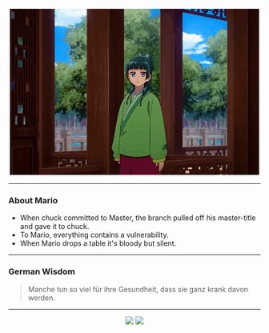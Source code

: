 <p align="center">
  <img src="assets/maomao.gif" />
</p>

---

### About Mario
- When chuck committed to Master, the branch pulled off his master-title and gave it to chuck.
- To Mario, everything contains a vulnerability.
- When Mario drops a table it's bloody but silent.

---

### German Wisdom
> Manche tun so viel für ihre Gesundheit, dass sie ganz krank davon werden.

---

<p align="center">
  <a>
    <img height="180em" src="https://github-readme-stats-eight-theta.vercel.app/api?username=Torfkopp&show_icons=true&theme=dark&include_all_commits=true&count_private=true"/>
  </a>
  <a href="https://github.com/Torfkopp?tab=repositories">
    <img height="180em" src="https://github-readme-stats-eight-theta.vercel.app/api/top-langs/?username=torfkopp&layout=compact&theme=dark&langs_count=8&hide=java"/>
  </a>
</p>
